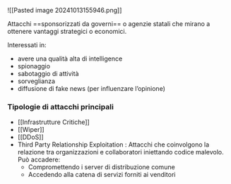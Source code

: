 ![[Pasted image 20241013155946.png]]

Attacchi ==sponsorizzati da governi== o agenzie statali che mirano a ottenere vantaggi strategici o economici.

Interessati in:
- avere una qualità alta di intelligence
- spionaggio
- sabotaggio di attività
- sorveglianza
- diffusione di fake news (per influenzare l’opinione)

### Tipologie di attacchi principali
- [[Infrastrutture Critiche]]
- [[Wiper]]
- [[DDoS]]
- Third Party Relationship Exploitation : Attacchi che coinvolgono la relazione tra organizzazioni e collaboratori iniettando codice malevolo. Può accadere:
	- Compromettendo i server di distribuzione comune
	- Accedendo alla catena di servizi forniti ai venditori